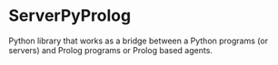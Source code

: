 # ServerPyProlog
Python library that works as a bridge between a Python programs (or servers) and Prolog programs or Prolog based agents.
